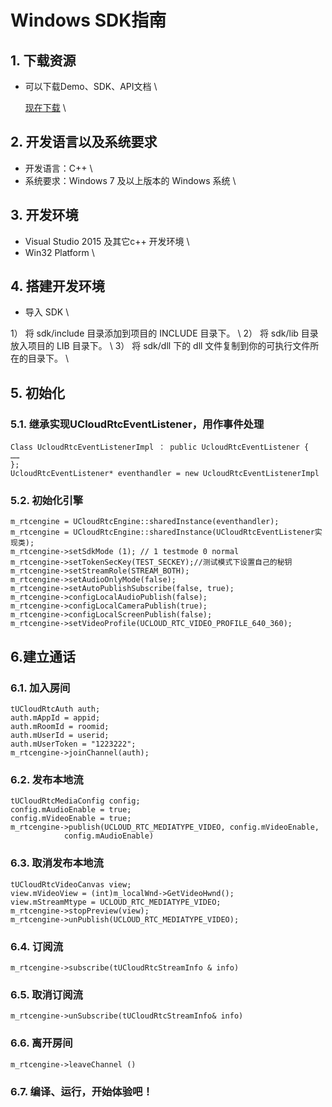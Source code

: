 

# Windows SDK指南

## 1. 下载资源

  - 可以下载Demo、SDK、API文档  \\
  
    [现在下载](https://github.com/ucloud/urtc-win-demo.git)  \\

## 2. 开发语言以及系统要求

  - 开发语言：C++  \\
  - 系统要求：Windows 7 及以上版本的 Windows 系统  \\

## 3. 开发环境

  - Visual Studio 2015 及其它c++ 开发环境  \\
  - Win32 Platform  \\

## 4. 搭建开发环境

  - 导入 SDK    \\
  
1） 将 sdk/include 目录添加到项目的 INCLUDE 目录下。    \\
2） 将 sdk/lib 目录放入项目的 LIB 目录下。  \\
3） 将 sdk/dll 下的 dll 文件复制到你的可执行文件所在的目录下。  \\


## 5. 初始化

### 5.1. 继承实现UCloudRtcEventListener，用作事件处理

```
Class UcloudRtcEventListenerImpl ： public UcloudRtcEventListener {
……
};
UcloudRtcEventListener* eventhandler = new UcloudRtcEventListenerImpl
```

### 5.2. 初始化引擎

```
m_rtcengine = UCloudRtcEngine::sharedInstance(eventhandler);
m_rtcengine = UCloudRtcEngine::sharedInstance(UCloudRtcEventListener实现类);
m_rtcengine->setSdkMode (1); // 1 testmode 0 normal
m_rtcengine->setTokenSecKey(TEST_SECKEY);//测试模式下设置自己的秘钥
m_rtcengine->setStreamRole(STREAM_BOTH);
m_rtcengine->setAudioOnlyMode(false);
m_rtcengine->setAutoPublishSubscribe(false, true);
m_rtcengine->configLocalAudioPublish(false);
m_rtcengine->configLocalCameraPublish(true);
m_rtcengine->configLocalScreenPublish(false);
m_rtcengine->setVideoProfile(UCLOUD_RTC_VIDEO_PROFILE_640_360);
```

## 6.建立通话

### 6.1. 加入房间

```
tUCloudRtcAuth auth;
auth.mAppId = appid;
auth.mRoomId = roomid;
auth.mUserId = userid;
auth.mUserToken = "1223222";
m_rtcengine->joinChannel(auth);
```

### 6.2. 发布本地流

```
tUCloudRtcMediaConfig config;
config.mAudioEnable = true;
config.mVideoEnable = true;
m_rtcengine->publish(UCLOUD_RTC_MEDIATYPE_VIDEO, config.mVideoEnable,
            config.mAudioEnable)
```

### 6.3. 取消发布本地流

```
tUCloudRtcVideoCanvas view;
view.mVideoView = (int)m_localWnd->GetVideoHwnd();
view.mStreamMtype = UCLOUD_RTC_MEDIATYPE_VIDEO;
m_rtcengine->stopPreview(view);
m_rtcengine->unPublish(UCLOUD_RTC_MEDIATYPE_VIDEO);
```

### 6.4. 订阅流

```
m_rtcengine->subscribe(tUCloudRtcStreamInfo & info)
```

### 6.5. 取消订阅流

```
m_rtcengine->unSubscribe(tUCloudRtcStreamInfo& info)
```

### 6.6. 离开房间

```
m_rtcengine->leaveChannel ()
```

### 6.7. 编译、运行，开始体验吧！
